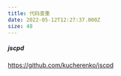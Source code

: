 ```yaml
---
title: 代码查重
date: 2022-05-12T12:27:37.000Z
size: 48
---
```

##### jscpd

https://github.com/kucherenko/jscpd
